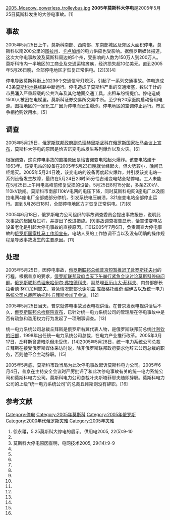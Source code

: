 [2005_Moscow_powerless_trolleybus.jpg](https://zh.wikipedia.org/wiki/File:2005_Moscow_powerless_trolleybus.jpg "fig:2005_Moscow_powerless_trolleybus.jpg") **2005年莫斯科大停电**是2005年5月25日莫斯科发生的大停电事故。\[1\]

## 事故

2005年5月25日上午，莫斯科南部、西南部、东南部城区及郊区大面积停电，莫斯科以南200公里的[图拉州](../Page/图拉州.md "wikilink")、[卡卢加州](../Page/卡卢加州.md "wikilink")的电力供应也受影响。据俄罗斯媒体报道，这次大停电事故波及莫斯科周边的5个州，受影响的人数为150万人到200万人。莫斯科市内一半地区的工商业及交通运输瘫痪，经济损失超10亿美元。直到2005年5月26日晚，全部停电地区才恢复正常供电。\[2\]\[3\]\[4\]

停电导致莫斯科街上的236个交通信号灯熄灭，引起了一系列交通事故。停电造成43条[莫斯科地铁](../Page/莫斯科地铁.md "wikilink")线路中断运行。停电造成了莫斯科严重的交通堵塞，数以千计的市民涌入严重超载的公共汽车及其他地面交通工具。出租车纷纷提价。停电造成1500人被困在电梯里。莫斯科证券交易所交易中断。至少有20家医院启动备用电源。图拉地区的一家化工厂因为停电而发生爆炸。停电地区的空调停止运行。市民争相抢购饮用水。\[5\]

## 调查

2005年5月25日，[俄罗斯联邦政府副总理](https://zh.wikipedia.org/wiki/俄罗斯联邦政府 "wikilink")[赫里斯坚科在](../Page/维克托·鲍里索维奇·赫里斯坚科.md "wikilink")[俄罗斯国家杜马会议上宣布](https://zh.wikipedia.org/wiki/俄罗斯国家杜马 "wikilink")，莫斯科大停电的原因是恰吉诺变电站发生系列爆炸以及火灾。\[6\]

根据调查，这次停电事故的直接原因是恰吉诺变电站起火爆炸。该变电站建于1963年。该变电站的设备在2005年5月23日晚就曾经起火，但火势较小，晚间已经熄灭。2005年5月24日晚，该变电站的设备再度起火爆炸，并引发该变电站一系列设备发生故障，最终在5月24日23时55分恰吉诺变电站全站停电。工人未能在5月25日上午用电高峰前修复受损的设备。5月25日8时15分起，多条220kV、110kV跳闸。莫斯科市南部110kV电网的电压下降，同时莫斯科电网9座电厂以及图拉电网4座电厂全部或部分停机，引发系统电压崩溃，321座变电站全部停止运行。直到5月26日18时，全部停电地区方才恢复正常供电。\[7\]\[8\]

2005年6月18日，俄罗斯电力公司组织的事故调查委员会提出事故报告，说明此次事故的起因及过程，并提出了改进措施。\[9\]事故调查报告显示，恰吉诺变电站设备老化是引起大停电事故的直接原因。\[10\]2005年7月6日，负责调查大停电事故的[俄罗斯国家杜马工作组宣布](https://zh.wikipedia.org/wiki/俄罗斯国家杜马 "wikilink")，电站人员的工作协调不当以及没有明确的操作规程是导致事故发生的主要原因。\[11\]

## 处理

2005年5月25日，因停电事故，[俄罗斯联邦总统](https://zh.wikipedia.org/wiki/俄罗斯联邦总统 "wikilink")[普京短暂推迟了赴](https://zh.wikipedia.org/wiki/普京 "wikilink")[罗斯托夫州](../Page/罗斯托夫州.md "wikilink")的行程。根据普京的要求，[俄罗斯联邦政府当天下午举行紧急会议讨论莫斯科停电问题](https://zh.wikipedia.org/wiki/俄罗斯联邦政府 "wikilink")。[俄罗斯联邦总理](../Page/俄罗斯总理.md "wikilink")[米哈伊尔·弗拉德科夫](https://zh.wikipedia.org/wiki/米哈伊尔·弗拉德科夫 "wikilink")、副总理[亚历山大·茹科夫](https://zh.wikipedia.org/wiki/亚历山大·茹科夫 "wikilink")、内务部部长[拉希德·努尔加利耶夫](https://zh.wikipedia.org/wiki/拉希德·努尔加利耶夫 "wikilink")、紧急情况部部长[谢尔盖·库茹格托维奇·绍伊古以及](https://zh.wikipedia.org/wiki/谢尔盖·库茹格托维奇·绍伊古 "wikilink")[统一电力系统公司总裁](https://zh.wikipedia.org/wiki/俄罗斯统一电力系统股份公司 "wikilink")[阿纳托利·丘拜斯参加了会议](https://zh.wikipedia.org/wiki/阿纳托利·丘拜斯 "wikilink")。\[12\]

2005年5月25日当天，普京就停电事故发表电视讲话。在普京发表电视讲话后不久，[俄罗斯联邦总检察院宣布](https://zh.wikipedia.org/wiki/俄罗斯联邦总检察院 "wikilink")，已针对统一电力系统公司的管理层在停电事故中是否有疏忽和滥用权力行为发起了一项刑事调查。\[13\]

统一电力系统公司总裁丘拜斯是俄罗斯右翼代表人物，是俄罗斯联邦前总统[叶利钦的旧部](https://zh.wikipedia.org/wiki/叶利钦 "wikilink")，1998年出任统一电力系统公司总裁，在电力产业推行改革。2005年3月17日，丘拜斯曾遭暗杀但未受伤。\[14\]2005年5月28日，统一电力系统公司总裁丘拜斯在接受俄罗斯媒体采访时说，除非俄罗斯联邦政府要求他辞去公司总裁的职务，否则他不会主动辞职。\[15\]

2005年5月底，莫斯科市政当局为此次停电事故起诉莫斯科电力公司。2005年6月4日，普京在主持安全会议时严厉批评了和此次停电事故有关的统一电力系统公司和莫斯科电力公司。莫斯科电力公司总裁叶夫斯塔菲耶夫随即辞职。莫斯科电力公司的上级“统一电力系统公司”的总裁丘拜斯则没有辞职。\[16\]

## 参考文献

[Category:停电](https://zh.wikipedia.org/wiki/Category:停电 "wikilink") [Category:2005年莫斯科](https://zh.wikipedia.org/wiki/Category:2005年莫斯科 "wikilink") [Category:2005年俄罗斯](https://zh.wikipedia.org/wiki/Category:2005年俄罗斯 "wikilink") [Category:2000年代俄罗斯灾难](https://zh.wikipedia.org/wiki/Category:2000年代俄罗斯灾难 "wikilink") [Category:2005年灾难](https://zh.wikipedia.org/wiki/Category:2005年灾难 "wikilink")

1.  徐永禧，5.25莫斯科大停电的启示，供用电2005, 22(5):9-10
2.
3.  莫斯科大停电原因查明，电网技术2005, 29(14):9-9
4.
5.
6.
7.
8.
9.
10.
11.
12.
13.
14.
15.
16.